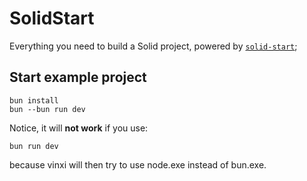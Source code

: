 # SolidStart

Everything you need to build a Solid project, powered by [`solid-start`](https://start.solidjs.com);

## Start example project

```
bun install
bun --bun run dev
```

Notice, it will **not work** if you use:
```
bun run dev
```
because vinxi will then try to use node.exe instead of bun.exe.